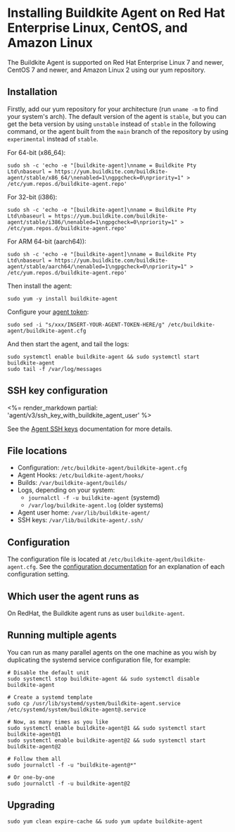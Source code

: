 # Installing Buildkite Agent on Red Hat Enterprise Linux, CentOS, and Amazon Linux

The Buildkite Agent is supported on Red Hat Enterprise Linux 7 and newer, CentOS 7 and newer, and Amazon Linux 2
using our yum repository.


## Installation

Firstly, add our yum repository for your architecture (run `uname -m` to find your system's arch). The default version of the agent is `stable`, but you can get the beta version by using `unstable` instead of `stable` in the following command, or the agent built from the `main` branch of the repository by using `experimental` instead of `stable`.

For 64-bit (x86_64):

```shell
sudo sh -c 'echo -e "[buildkite-agent]\nname = Buildkite Pty Ltd\nbaseurl = https://yum.buildkite.com/buildkite-agent/stable/x86_64/\nenabled=1\ngpgcheck=0\npriority=1" > /etc/yum.repos.d/buildkite-agent.repo'
```

For 32-bit (i386):

```shell
sudo sh -c 'echo -e "[buildkite-agent]\nname = Buildkite Pty Ltd\nbaseurl = https://yum.buildkite.com/buildkite-agent/stable/i386/\nenabled=1\ngpgcheck=0\npriority=1" > /etc/yum.repos.d/buildkite-agent.repo'
```

For ARM 64-bit (aarch64)):

```shell
sudo sh -c 'echo -e "[buildkite-agent]\nname = Buildkite Pty Ltd\nbaseurl = https://yum.buildkite.com/buildkite-agent/stable/aarch64/\nenabled=1\ngpgcheck=0\npriority=1" > /etc/yum.repos.d/buildkite-agent.repo'
```

Then install the agent:

```shell
sudo yum -y install buildkite-agent
```

Configure your [agent token](/docs/agent/v3/tokens):

```shell
sudo sed -i "s/xxx/INSERT-YOUR-AGENT-TOKEN-HERE/g" /etc/buildkite-agent/buildkite-agent.cfg
```

And then start the agent, and tail the logs:

```shell
sudo systemctl enable buildkite-agent && sudo systemctl start buildkite-agent
sudo tail -f /var/log/messages
```

## SSH key configuration

<%= render_markdown partial: 'agent/v3/ssh_key_with_buildkite_agent_user' %>

See the [Agent SSH keys](/docs/agent/v3/ssh-keys) documentation for more details.

## File locations

* Configuration: `/etc/buildkite-agent/buildkite-agent.cfg`
* Agent Hooks: `/etc/buildkite-agent/hooks/`
* Builds: `/var/buildkite-agent/builds/`
* Logs, depending on your system:
  - `journalctl -f -u buildkite-agent` (systemd)
  - `/var/log/buildkite-agent.log` (older systems)
* Agent user home: `/var/lib/buildkite-agent/`
* SSH keys: `/var/lib/buildkite-agent/.ssh/`

## Configuration

The configuration file is located at `/etc/buildkite-agent/buildkite-agent.cfg`. See the [configuration documentation](/docs/agent/v3/configuration) for an explanation of each configuration setting.

## Which user the agent runs as

On RedHat, the Buildkite agent runs as user `buildkite-agent`.

## Running multiple agents

You can run as many parallel agents on the one machine as you wish by duplicating the systemd service configuration file, for example:

```shell
# Disable the default unit
sudo systemctl stop buildkite-agent && sudo systemctl disable buildkite-agent

# Create a systemd template
sudo cp /usr/lib/systemd/system/buildkite-agent.service /etc/systemd/system/buildkite-agent@.service

# Now, as many times as you like
sudo systemctl enable buildkite-agent@1 && sudo systemctl start buildkite-agent@1
sudo systemctl enable buildkite-agent@2 && sudo systemctl start buildkite-agent@2

# Follow them all
sudo journalctl -f -u "buildkite-agent@*"

# Or one-by-one
sudo journalctl -f -u buildkite-agent@2
```

## Upgrading

```shell
sudo yum clean expire-cache && sudo yum update buildkite-agent
```
